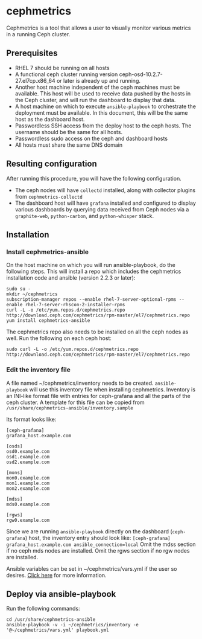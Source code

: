 # cephmetrics

Cephmetrics is a tool that allows a user to visually monitor various metrics in a running Ceph cluster.

## Prerequisites
- RHEL 7 should be running on all hosts
- A functional ceph cluster running version ceph-osd-10.2.7-27.el7cp.x86_64 or later is already up and running.
- Another host machine independent of the ceph machines must be available.  This host will be used to receive data pushed by the hosts in the Ceph cluster, and will run the dashboard to display that data.
- A host machine on which to execute `ansible-playbook` to orchestrate the deployment must be available.  In this document, this will be the same host as the dashboard host.
- Passwordless SSH access from the deploy host to the ceph hosts. The username should be the same for all hosts.
- Passwordless sudo access on the ceph and dashboard hosts
- All hosts must share the same DNS domain

## Resulting configuration

After running this procedure, you will have the following configuration.
- The ceph nodes will have `collectd` installed, along with collector plugins from `cephmetrics-collectd`
- The dashboard host will have `grafana` installed and configured to display various dashboards by querying data received from Ceph nodes via a `graphite-web`, `python-carbon`, and `python-whisper` stack.

## Installation

### Install cephmetrics-ansible

On the host machine on which you will run ansible-playbook, do the following steps.  This will install a repo which includes the cephmetrics installation code and ansible (version 2.2.3 or later):
```
sudo su -
mkdir ~/cephmetrics
subscription-manager repos --enable rhel-7-server-optional-rpms --enable rhel-7-server-rhscon-2-installer-rpms
curl -L -o /etc/yum.repos.d/cephmetrics.repo http://download.ceph.com/cephmetrics/rpm-master/el7/cephmetrics.repo
yum install cephmetrics-ansible
```

The cephmetrics repo also needs to be installed on all the ceph nodes as well.  Run the following on each ceph host:
```
sudo curl -L -o /etc/yum.repos.d/cephmetrics.repo http://download.ceph.com/cephmetrics/rpm-master/el7/cephmetrics.repo
```

### Edit the inventory file

A file named ~/cephmetrics/inventory needs to be created.  `ansible-playbook` will use this inventory file when installing cephmetrics.  Inventory is an INI-like format file with entries for ceph-grafana and all the parts of the ceph cluster.  A template for this file can be copied from `/usr/share/cephmetrics-ansible/inventory.sample`

Its format looks like:

    [ceph-grafana]
    grafana_host.example.com

    [osds]
    osd0.example.com
    osd1.example.com
    osd2.example.com

    [mons]
    mon0.example.com
    mon1.example.com
    mon2.example.com

    [mdss]
    mds0.example.com

    [rgws]
    rgw0.example.com

Since we are running `ansible-playbook` directly on the dashboard (`ceph-grafana`) host, the inventory entry should look like:
    ```
    [ceph-grafana]
    grafana_host.example.com ansible_connection=local
    ```
Omit the mdss section if no ceph mds nodes are installed.  Omit the rgws section if no rgw nodes are installed.

Ansible variables can be set in ~/cephmetrics/vars.yml if the user so desires.  [Click here](./ansible/README.md) for more information.

## Deploy via ansible-playbook

Run the following commands:
```
cd /usr/share/cephmetrics-ansible
ansible-playbook -v -i ~/cephmetrics/inventory -e '@~/cephmetrics/vars.yml' playbook.yml
```
